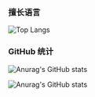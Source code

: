 ### 擅长语言

![Top Langs](https://github-readme-stats.vercel.app/api/top-langs/?username=ZJamss&layout=compact)

### GitHub 统计

![Anurag's GitHub stats](https://github-readme-stats.vercel.app/api?username=ZJamss&show_icons=true&theme=radical)

![Anurag's GitHub stats](https://github-readme-stats.vercel.app/api?username=ZJamss&show_icons=true&theme=dark)
